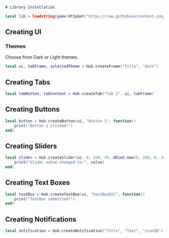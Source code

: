 
```markdown
# Library Installation
```

```lua
local lib = loadstring(game:HttpGet("https://raw.githubusercontent.com/Exploiter555/Scripts/main/XB.lua"))()
```

## Creating UI

### Themes
Choose from Dark or Light themes.

```lua
local ui, tabFrame, selectedTheme = Hub.createFrame("Title", "dark")
```

## Creating Tabs

```lua
local tabButton, tabContent = Hub.createTab("Tab 1", ui, tabFrame)
```

## Creating Buttons

```lua
local button = Hub.createButton(ui, "Button 1", function()
    print("Button 1 clicked!")
end)
```

## Creating Sliders

```lua
local slider = Hub.createSlider(ui, 0, 100, 50, UDim2.new(0, 200, 0, 20), function(value)
    print("Slider value changed to:", value)
end)
```

## Creating Text Boxes

```lua
local textBox = Hub.createTextBox(ui, "textBoxESC", function()
    print("TextBox submitted!")
end)
```

## Creating Notifications

```lua
local notification = Hub.createNotification("Title", "Text", "iconID")
```